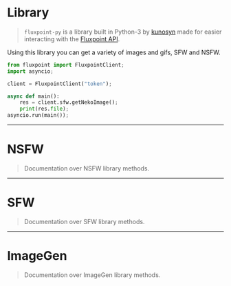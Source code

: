 # Library
> `fluxpoint-py` is a library built in Python-3 by [kunosyn](https://github.com/kunosyn) made for easier interacting with the [Fluxpoint API](https://bluedocs.page/fluxpoint-api/).

Using this library you can get a variety of images and gifs, SFW and NSFW.

```python
from fluxpoint import FluxpointClient;
import asyncio;

client = FluxpointClient("token");

async def main():
    res = client.sfw.getNekoImage();
    print(res.file);
asyncio.run(main());
```

---

# NSFW
> Documentation over NSFW library methods.

---

# SFW
> Documentation over SFW library methods.

---

# ImageGen
> Documentation over ImageGen library methods.

